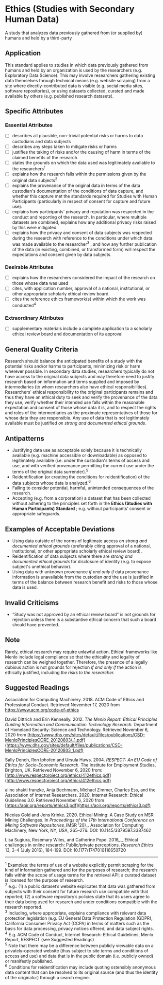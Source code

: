 # Ethics (Studies with Secondary Human Data)

A study that analyzes data previously gathered from (or supplied by) humans and held by a third-party

## Application

This standard applies to studies in which data previously gathered from humans and held by an organization is used by the researchers (e.g. Exploratory Data Science). This may involve researchers gathering existing data themselves through technical means (e.g. website scraping) from a site where directly-contributed data is visible (e.g. social media sites, software repositories), or using datasets collected, curated and made available by others (e.g. published research datasets).

## Specific Attributes
### Essential Attributes
- [ ] describes all plausible, non-trivial potential risks or harms to data custodians and data subjects
- [ ] describes any steps taken to mitigate risks or harms
- [ ] justifies the taking of risks and/or the causing of harm in terms of the claimed benefits of the research.
- [ ] states the grounds on which the data used was legitimately available to the researchers<sup><a class="footnote footnote-ref">1</a></sup> 
- [ ] explains how the research falls within the permissions given by the original data subjects<sup><a class="footnote footnote-ref">2</a></sup> 
- [ ] explains the provenance of the original data in terms of the data custodian&#39;s documentation of the conditions of data capture, and whether this capture met the standards required for Studies with Human Participants (particularly in respect of consent for capture and future use).
- [ ] explains how participants&#39; privacy and reputation was respected in the conduct and reporting of the research. In particular, where multiple datasets are combined, explains how any additional privacy risks raised by this were mitigated.
- [ ] explains how the privacy and consent of data subjects was respected during the research with reference to the conditions under which data was made available to the researcher<sup><a class="footnote footnote-ref">3</a></sup> , and how any further publication of the data (in existing, combined, or transformed form) will respect the expectations and consent given by data subjects.

### Desirable Attributes
- [ ] explains how the researchers considered the impact of the research on those whose data was used
- [ ] cites, with application number, approval of a national, institutional, or other appropriate scholarly ethical review board
- [ ] cites the reference ethics framework(s) within which the work was conducted<sup><a class="footnote footnote-ref">4</a></sup> 

### Extraordinary Attributes
- [ ] supplementary materials include a complete application to a scholarly ethical review board and documentation of its approval

## General Quality Criteria

Research should balance the anticipated benefits of a study with the potential risks and/or harms to participants, minimizing risk or harm wherever possible. In secondary data studies, researchers typically do not have access to the original data subjects and may therefore need to justify research based on information and terms supplied and imposed by intermediaries (to whom researchers also have ethical responsibilities). Researchers&#39; ethical responsibility to the original participants remains and thus they have an ethical duty to seek and verify the provenance of the data they use, verify whether their intended use falls within the reasonable expectation and consent of those whose data it is, and to respect the rights and roles of the intermediaries as the proximate representatives of those for whose data they are responsible. Any use of data that is not legitimately available must be justified _on strong and documented ethical grounds_.

## Antipatterns

- Justifying data use as acceptable solely because it is technically available (e.g. machine accessible or downloadable) as opposed to legitimately available (i.e. under the custodian&#39;s terms of access and use, and with verified provenance permitting the current use under the terms of the original data surrender).<sup><a class="footnote footnote-ref">5</a></sup> 
- Reidentification (or creating the conditions for reidentification) of the data subjects whose data is analyzed.<sup><a class="footnote footnote-ref">6</a></sup> 
- Failing to consider potential, harmful, unintended consequences of the research.
- Accepting (e.g. from a corporation) a dataset that has been collected without adhering to the principles set forth in the **Ethics (Studies with Human Participants)**  **Standard** ; e.g. without participants&#39; consent or appropriate safeguards.

## Examples of Acceptable Deviations

- Using data outside of the norms of legitimate access _on strong and documented ethical grounds_ (preferably citing approval of a national, institutional, or other appropriate scholarly ethical review board).
- Reidentification of data subjects where there are _strong and documented ethical grounds_ for disclosure of identity (e.g. to expose subject&#39;s unethical behavior).
- Using data with unknown provenance _if and only if_ data provenance information is unavailable from the custodian _and_ the use is justified in terms of the balance between research benefit and risks to those whose data is used.

## Invalid Criticisms

- &quot;Study was not approved by an ethical review board&quot; is not grounds for rejection unless there is a substantive ethical concern that such a board should have prevented.

## Note

Rarely, ethical research may require unlawful action. Ethical frameworks like Menlo include legal compliance so that the ethicality and legality of research can be weighed together. Therefore, the presence of a legally dubious action is not grounds for rejection _if and only if_ the action is ethically justified, including _the risks to the researcher._

## Suggested Readings

Association for Computing Machinery. 2018. ACM Code of Ethics and Professional Conduct. Retrieved November 17, 2020 from https://www.acm.org/code-of-ethics

David Dittrich and Erin Kenneally. 2012. _The Menlo Report: Ethical Principles Guiding Information and Communication Technology Research._ Department of Homeland Security: Science and Technology. Retrieved November 6, 2020 from [https://www.dhs.gov/sites/default/files/publications/CSD-MenloPrinciplesCORE-20120803\_1.pdf](https://www.dhs.gov/sites/default/files/publications/CSD-MenloPrinciplesCORE-20120803_1.pdf)

Sally Dench, Ron Iphofen and Ursula Huws. 2004. _RESPECT: An EU Code of Ethics for Socio-Economic Research._ The Institute for Employment Studies, Brighton, UK. Retrieved November 6, 2020 from: [http://www.respectproject.org/ethics/412ethics.pdf](http://www.respectproject.org/ethics/412ethics.pdf)

aline shakti franzke, Anja Bechmann, Michael Zimmer, Charles Ess, and the Association of Internet Researchers. 2020. Internet Research: Ethical Guidelines 3.0. Retrieved November 6, 2020 from [https://aoir.org/reports/ethics3.pdf](https://aoir.org/reports/ethics3.pdf)

Nicolas Gold and Jens Krinke. 2020. Ethical Mining: A Case Study on MSR Mining Challenges. In _Proceedings of the 17th International Conference on Mining Software Repositories__(MSR &#39;20)_. Association for Computing Machinery, New York, NY, USA, 265–276. DOI: 10.1145/3379597.3387462

Lisa Sugiura, Rosemary Wiles, and Catherine Pope. 2016_._ Ethical challenges in online research: Public/private perceptions. _Research Ethics_ 13, 3–4 (July 2016), 184-199. DOI: 10.1177/1747016116650720

---
<sup><a class="footnote footnote-text">1</a></sup> Examples: the terms of use of a website explicitly permit scraping for the kind of information gathered and for the purposes of research; the research falls within the scope of usage terms for the retrieval API; a curated dataset is licensed for the purpose of research.  
<sup><a class="footnote footnote-text">2</a></sup> e.g.: (1) a public dataset’s website explicates that data was gathered from subjects with their consent for future research use compatible with that reported; (2) a software repository’s policies state that its users agree to their data being used for research and under conditions compatible with the research reported.  
<sup><a class="footnote footnote-text">3</a></sup> Including, where appropriate, explains compliance with relevant data protection legislation (e.g. EU General Data Protection Regulation (GDPR), California Consumer Privacy Act (CCPA) in terms of matters such as the basis for data processing, privacy notices offered, and data subject rights.  
<sup><a class="footnote footnote-text">4</a></sup> E.g. ACM Code of Conduct, Internet Research: Ethical Guidelines, Menlo Report, RESPECT (see Suggested Readings)  
<sup><a class="footnote footnote-text">5</a></sup> Note that there may be a difference between publicly viewable data on a privately-operated website (thus subject to site terms and conditions of access and use) and data that is in the public domain (i.e. publicly owned) or manifestly published.  
<sup><a class="footnote footnote-text">6</a></sup> Conditions for reidentification may include quoting ostensibly anonymous data content that can be resolved to its original source (and thus the identity of the originator) through a search engine.
